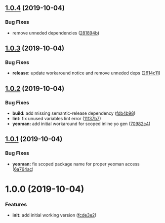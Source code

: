 ## [1.0.4](https://github.com/richrdkng/generator-simple-nodejs-project/compare/v1.0.3...v1.0.4) (2019-10-04)


### Bug Fixes

* remove unneded dependencies ([281894b](https://github.com/richrdkng/generator-simple-nodejs-project/commit/281894b))

## [1.0.3](https://github.com/richrdkng/generator-simple-nodejs-project/compare/v1.0.2...v1.0.3) (2019-10-04)


### Bug Fixes

* **release:** update workaround notice and remove unneded deps ([2614c11](https://github.com/richrdkng/generator-simple-nodejs-project/commit/2614c11))

## [1.0.2](https://github.com/richrdkng/generator-simple-nodejs-project/compare/v1.0.1...v1.0.2) (2019-10-04)


### Bug Fixes

* **build:** add missing semantic-release dependency ([fdb4b98](https://github.com/richrdkng/generator-simple-nodejs-project/commit/fdb4b98))
* **lint:** fix unused variables lint error ([11f37b7](https://github.com/richrdkng/generator-simple-nodejs-project/commit/11f37b7))
* **yeoman:** add initial workaround for scoped inline yo gen ([70982c4](https://github.com/richrdkng/generator-simple-nodejs-project/commit/70982c4))

## [1.0.1](https://github.com/richrdkng/simple-nodejs-project-generator/compare/v1.0.0...v1.0.1) (2019-10-04)


### Bug Fixes

* **yeoman:** fix scoped package name for proper yeoman access ([6a764ac](https://github.com/richrdkng/simple-nodejs-project-generator/commit/6a764ac))

# 1.0.0 (2019-10-04)


### Features

* **init:** add initial working version ([fcde3e2](https://github.com/richrdkng/generator-simple-nodejs-project/commit/fcde3e2))
